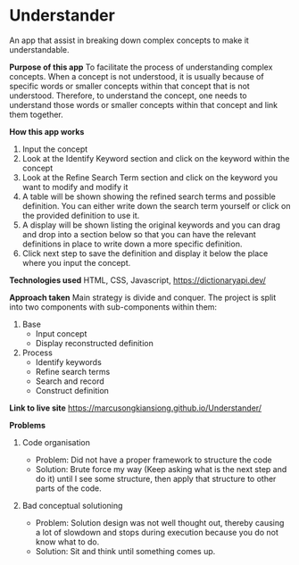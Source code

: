 # Understander
An app that assist in breaking down complex concepts to make it understandable.

**Purpose of this app**
To facilitate the process of understanding complex concepts. When a concept is not understood, it is usually because of specific words or smaller concepts within that concept that is not understood. Therefore, to understand the concept, one needs to understand those words or smaller concepts within that concept and link them together.

**How this app works**
1. Input the concept
2. Look at the Identify Keyword section and click on the keyword within the concept
3. Look at the Refine Search Term section and click on the keyword you want to modify and modify it
4. A table will be shown showing the refined search terms and possible definition. You can either write down the search term yourself or click on the provided definition to use it.
5. A display will be shown listing the original keywords and you can drag and drop into a section below so that you can have the relevant definitions in place to write down a more specific definition. 
6. Click next step to save the definition and display it below the place where you input the concept.

**Technologies used**
HTML, CSS, Javascript, https://dictionaryapi.dev/

**Approach taken**
Main strategy is divide and conquer. The project is split into two components with sub-components within them:
1. Base
    - Input concept
    - Display reconstructed definition
2. Process
    - Identify keywords
    - Refine search terms
    - Search and record
    - Construct definition

**Link to live site**
https://marcusongkiansiong.github.io/Understander/

**Problems**
1. Code organisation
    - Problem: Did not have a proper framework to structure the code
    - Solution: Brute force my way (Keep asking what is the next step and do it) until I see some structure, then apply that structure to other parts of the code.

2. Bad conceptual solutioning
    - Problem: Solution design was not well thought out, thereby causing a lot of slowdown and stops during execution because you do not know what to do.
    - Solution: Sit and think until something comes up.
